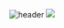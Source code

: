 ![header](https://capsule-render.vercel.app/api?type=slice&text=Chanwoo&color=93acff&fontAlign=82&fontColor=FFFFFF&animation=fadeIn&fontSize=61)
<img src="https://img.shields.io/badge/react-20232a.svg?style=for-the-badge&logo=react&logoColor=61DAFB" />
